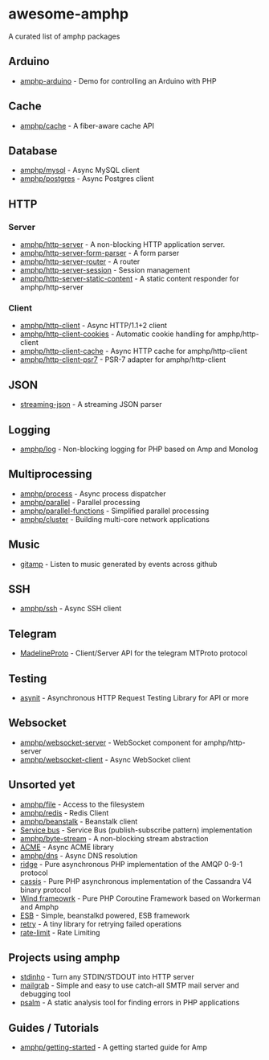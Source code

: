 # awesome-amphp
A curated list of amphp packages


## Arduino

- [amphp-arduino](https://github.com/kelunik/amphp-arduino) - Demo for controlling an Arduino with PHP

## Cache

- [amphp/cache](https://github.com/amphp/cache) - A fiber-aware cache API

## Database

- [amphp/mysql](https://github.com/amphp/mysql) - Async MySQL client
- [amphp/postgres](https://github.com/amphp/postgres) - Async Postgres client

## HTTP

### Server

- [amphp/http-server](https://github.com/amphp/http-server) - A non-blocking HTTP application server. 
- [amphp/http-server-form-parser](https://github.com/http-server-form-parser) - A form parser
- [amphp/http-server-router](https://github.com/amphp/http-server-router) - A router
- [amphp/http-server-session](https://github.com/amphp/http-server-session) - Session management 
- [amphp/http-server-static-content](https://github.com/amphp/http-server-static-content) - A static content responder for amphp/http-server

### Client

- [amphp/http-client](https://github.com/amphp/http-client) - Async HTTP/1.1+2 client
- [amphp/http-client-cookies](https://github.com/amphp/http-client-cookies) - Automatic cookie handling for amphp/http-client
- [amphp/http-client-cache](https://github.com/amphp/http-client-cache) - Async HTTP cache for amphp/http-client
- [amphp/http-client-psr7](https://github.com/amphp/http-client-psr7) - PSR-7 adapter for amphp/http-client

## JSON

- [streaming-json](https://github.com/kelunik/streaming-json) - A streaming JSON parser

## Logging

- [amphp/log](https://github.com/amphp/log) - Non-blocking logging for PHP based on Amp and Monolog

## Multiprocessing

- [amphp/process](https://github.com/amphp/process) - Async process dispatcher
- [amphp/parallel](https://github.com/amphp/parallel) - Parallel processing
- [amphp/parallel-functions](https://github.com/amphp/parallel-functions) - Simplified parallel processing
- [amphp/cluster](https://github.com/amphp/cluster) - Building multi-core network applications

## Music

- [gitamp](https://github.com/ekinhbayar/gitamp) - Listen to music generated by events across github

## SSH

- [amphp/ssh](https://github.com/amphp/ssh) - Async SSH client

## Telegram

- [MadelineProto](https://github.com/danog/MadelineProto) - Client/Server API for the telegram MTProto protocol 

## Testing

- [asynit](https://github.com/jolicode/asynit) - Asynchronous HTTP Request Testing Library for API or more

## Websocket

- [amphp/websocket-server](https://github.com/amphp/websocket-server) - WebSocket component for amphp/http-server
- [amphp/websocket-client](https://github.com/amphp/websocket-client) - Async WebSocket client


## Unsorted yet

- [amphp/file](https://github.com/amphp/file) - Access to the filesystem
- [amphp/redis](https://github.com/amphp/redis) - Redis Client
- [amphp/beanstalk](https://github.com/amphp/beanstalk) - Beanstalk client
- [Service bus](https://github.com/php-service-bus/service-bus) - Service Bus (publish-subscribe pattern) implementation
- [amphp/byte-stream](https://github.com/amphp/byte-stream) - A non-blocking stream abstraction
- [ACME](https://github.com/kelunik/acme) - Async ACME library
- [amphp/dns](https://github.com/amphp/dns) - Async DNS resolution
- [ridge](https://github.com/phpinnacle/ridge) - Pure asynchronous PHP implementation of the AMQP 0-9-1 protocol
- [cassis](https://github.com/phpinnacle/cassis) - Pure PHP asynchronous implementation of the Cassandra V4 binary protocol
- [Wind frameowrk](https://github.com/wind-framework/wind-framework) - Pure PHP Coroutine Framework based on Workerman and Amphp
- [ESB](https://github.com/webgriffe/esb) - Simple, beanstalkd powered, ESB framework
- [retry](https://github.com/kelunik/retry) - A tiny library for retrying failed operations
- [rate-limit](https://github.com/kelunik/rate-limit) - Rate Limiting


## Projects using amphp

- [stdinho](https://github.com/ostrolucky/stdinho) - Turn any STDIN/STDOUT into HTTP server
- [mailgrab](https://github.com/PeeHaa/mailgrab) - Simple and easy to use catch-all SMTP mail server and debugging tool
- [psalm](https://github.com/vimeo/psalm) - A static analysis tool for finding errors in PHP applications

## Guides / Tutorials

- [amphp/getting-started](https://github.com/amphp/getting-started) - A getting started guide for Amp